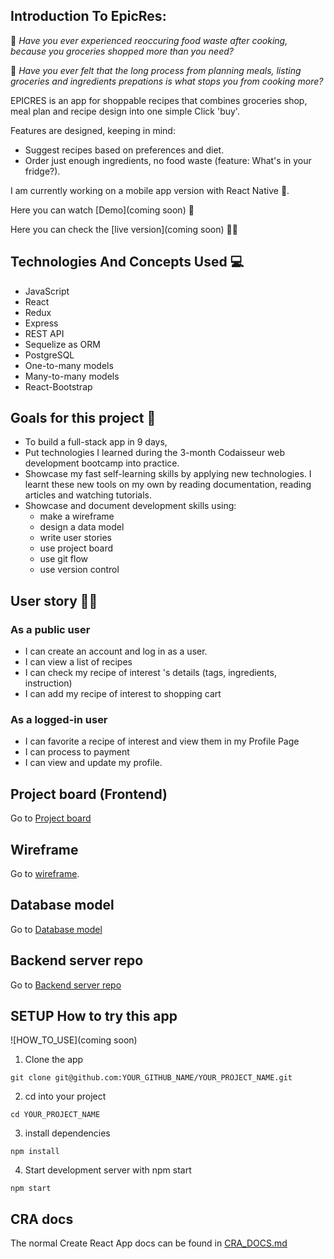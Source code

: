## Introduction To EpicRes:

:thinking: _Have you ever experienced reoccuring food waste after cooking, because you groceries shopped more than you need?_

:thinking: _Have you ever felt that the long process from planning meals, listing groceries and ingredients prepations is what stops you from cooking more?_

EPICRES is an app for shoppable recipes that combines groceries shop, meal plan and recipe design into one simple Click 'buy'.

Features are designed, keeping in mind:

- Suggest recipes based on preferences and diet.
- Order just enough ingredients, no food waste (feature: What's in your fridge?).

I am currently working on a mobile app version with React Native :calling:.

Here you can watch [Demo](coming soon) :eyes:

Here you can check the [live version](coming soon) :technologist:

## Technologies And Concepts Used :computer:

- JavaScript
- React
- Redux
- Express
- REST API
- Sequelize as ORM
- PostgreSQL
- One-to-many models
- Many-to-many models
- React-Bootstrap

## Goals for this project :tada:

- To build a full-stack app in 9 days,
- Put technologies I learned during the 3-month Codaisseur web development bootcamp into practice.
- Showcase my fast self-learning skills by applying new technologies. I learnt these new tools on my own by reading documentation, reading articles and watching tutorials.
- Showcase and document development skills using:
  - make a wireframe
  - design a data model
  - write user stories
  - use project board
  - use git flow
  - use version control

## User story :tipping_hand_woman:

### As a public user

- I can create an account and log in as a user.
- I can view a list of recipes
- I can check my recipe of interest 's details (tags, ingredients, instruction)
- I can add my recipe of interest to shopping cart

### As a logged-in user

- I can favorite a recipe of interest and view them in my Profile Page
- I can process to payment
- I can view and update my profile.

## Project board (Frontend)

Go to [Project board](https://github.com/quynhho-2007/epicres-client)

## Wireframe

Go to [wireframe](https://wireframepro.mockflow.com/view/M1ce90436bb3e7cbb12ccce89c7f4c2c81617719637664#/page/2e67437bdb86473ca611dc2f995150a9).

## Database model

Go to [Database model](https://dbdiagram.io/d/606c5adfecb54e10c33ee98d)

## Backend server repo

Go to [Backend server repo](https://github.com/quynhho-2007/epicres-server)

## SETUP How to try this app

![HOW_TO_USE](coming soon)

1. Clone the app

```
git clone git@github.com:YOUR_GITHUB_NAME/YOUR_PROJECT_NAME.git
```

2. cd into your project

```
cd YOUR_PROJECT_NAME
```

3. install dependencies

```
npm install
```

4. Start development server with npm start

```
npm start
```

## CRA docs

The normal Create React App docs can be found in [CRA_DOCS.md](./CRA_DOCS.md)
